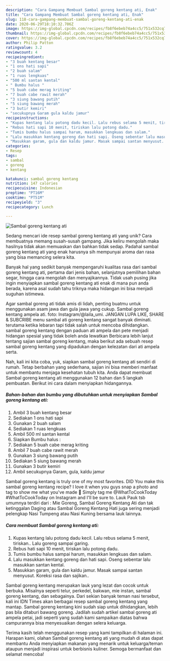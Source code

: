 ```yaml
---
description: "Cara Gampang Membuat Sambal goreng kentang ati, Enak"
title: "Cara Gampang Membuat Sambal goreng kentang ati, Enak"
slug: 118-cara-gampang-membuat-sambal-goreng-kentang-ati-enak
date: 2020-06-29T18:10:32.706Z
image: https://img-global.cpcdn.com/recipes/fb8f6ebeb74a4cc5/751x532cq70/sambal-goreng-kentang-ati-foto-resep-utama.jpg
thumbnail: https://img-global.cpcdn.com/recipes/fb8f6ebeb74a4cc5/751x532cq70/sambal-goreng-kentang-ati-foto-resep-utama.jpg
cover: https://img-global.cpcdn.com/recipes/fb8f6ebeb74a4cc5/751x532cq70/sambal-goreng-kentang-ati-foto-resep-utama.jpg
author: Philip Patton
ratingvalue: 3.2
reviewcount: 4
recipeingredient:
- "3 buah kentang besar"
- "1 ons hati sapi"
- "2 buah salam"
- "1 ruas lengkuas"
- "500 ml santan kental"
- " Bumbu halus "
- "5 buah cabe merag kriting"
- "7 buah cabe rawit merah"
- "3 siung bawang putih"
- "5 siung bawang merah"
- "3 butir kemiri"
- "secukupnya Garam gula kaldu jamur"
recipeinstructions:
- "Kupas kentang lalu potong dadu kecil. Lalu rebus selama 5 menit, tiriskan.. Lalu goreng sampai garing."
- "Rebus hati sapi 10 menit, tiriskan lalu potong dadu."
- "Tumis bumbu halus sampai harum, masukkan lengkuas dan salam."
- "Lalu masukkan kentang goreng dan hati sapi. Oseng sebentar lalu masukkan santan kental."
- "Masukkan garam, gula dan kaldu jamur. Masak sampai santan menyusut. Koreksi rasa dan sajikan.."
categories:
- Resep
tags:
- sambal
- goreng
- kentang

katakunci: sambal goreng kentang 
nutrition: 147 calories
recipecuisine: Indonesian
preptime: "PT16M"
cooktime: "PT51M"
recipeyield: "3"
recipecategory: Lunch

---
```



![Sambal goreng kentang ati](https://img-global.cpcdn.com/recipes/fb8f6ebeb74a4cc5/751x532cq70/sambal-goreng-kentang-ati-foto-resep-utama.jpg)

Sedang mencari ide resep sambal goreng kentang ati yang unik? Cara membuatnya memang susah-susah gampang. Jika keliru mengolah maka hasilnya tidak akan memuaskan dan bahkan tidak sedap. Padahal sambal goreng kentang ati yang enak harusnya sih mempunyai aroma dan rasa yang bisa memancing selera kita.

Banyak hal yang sedikit banyak mempengaruhi kualitas rasa dari sambal goreng kentang ati, pertama dari jenis bahan, selanjutnya pemilihan bahan segar, hingga cara mengolah dan menyajikannya. Tidak usah pusing jika ingin menyiapkan sambal goreng kentang ati enak di mana pun anda berada, karena asal sudah tahu triknya maka hidangan ini bisa menjadi suguhan istimewa.

Agar sambal goreng ati tidak amis di lidah, penting buatmu untuk menggunakan asam jawa dan gula jawa yang cukup. Sambal goreng kentang ampela ati. foto: Instagram/@laila_umi. JANGAN LUPA LIKE, SHARE &amp; SUBCRIBE menu sambal ati goreng kentang sangat banyak diminati. terutama ketika lebaran tapi tidak salah untuk mencoba dihidangkan. sambal goreng kentang dengan paduan ati ampela dan pete menjadi hidangan spesial yang tidak boleh anda lewatkan Berbicara lebih lanjut tentang sajian sambal goreng kentang, maka berikut ada sebuah resep sambal goreng kentang yang dipadukan dengan kelezatan dari ati ampela serta.


Nah, kali ini kita coba, yuk, siapkan sambal goreng kentang ati sendiri di rumah. Tetap berbahan yang sederhana, sajian ini bisa memberi manfaat untuk membantu menjaga kesehatan tubuh kita. Anda dapat membuat Sambal goreng kentang ati menggunakan 12 bahan dan 5 langkah pembuatan. Berikut ini cara dalam menyiapkan hidangannya.

<!--inarticleads1-->

##### Bahan-bahan dan bumbu yang dibutuhkan untuk menyiapkan Sambal goreng kentang ati:

1. Ambil 3 buah kentang besar
1. Sediakan 1 ons hati sapi
1. Gunakan 2 buah salam
1. Sediakan 1 ruas lengkuas
1. Ambil 500 ml santan kental
1. Siapkan  Bumbu halus :
1. Sediakan 5 buah cabe merag kriting
1. Ambil 7 buah cabe rawit merah
1. Gunakan 3 siung bawang putih
1. Sediakan 5 siung bawang merah
1. Gunakan 3 butir kemiri
1. Ambil secukupnya Garam, gula, kaldu jamur


Sambal goreng kentang is truly one of my most favorites. DID You make this sambal goreng kentang recipe? I love it when you guys snap a photo and tag to show me what you&#39;ve made 🙂 Simply tag me @WhatToCookToday #WhatToCookToday on Instagram and I&#39;ll be sure to. Lauk Pauk tsb umumnya terdiri dari : Mie Goreng, Sambal Goreng Kentang Ati dan tak ketinggalan Daging atau Sambal Goreng Kentang Hati juga sering menjadi pelengkap Nasi Tumpeng atau Nasi Kuning bersama lauk lainnya. 

<!--inarticleads2-->

##### Cara membuat Sambal goreng kentang ati:

1. Kupas kentang lalu potong dadu kecil. Lalu rebus selama 5 menit, tiriskan.. Lalu goreng sampai garing.
1. Rebus hati sapi 10 menit, tiriskan lalu potong dadu.
1. Tumis bumbu halus sampai harum, masukkan lengkuas dan salam.
1. Lalu masukkan kentang goreng dan hati sapi. Oseng sebentar lalu masukkan santan kental.
1. Masukkan garam, gula dan kaldu jamur. Masak sampai santan menyusut. Koreksi rasa dan sajikan..


Sambal goreng kentang merupakan lauk yang lezat dan cocok untuk berbuka. Misalnya seperti telur, perkedel, bakwan, mie instan, sambal goreng kentang, dan sebagainya. Dari sekian banyak teman nasi tersebut, kali ini IDN Times akan berbagai resep sambal goreng kentang yang mantap. Sambal goreng kentang kini sudah siap untuk dihidangkan, lebih pas bila ditaburi bawang goreng. Jadilah sudah artikel sambal goreng ati ampela petai, jadi seperti yang sudah kami sampaikan diatas bahwa campurannya bisa menyesuaikan dengan selera keluarga. 

Terima kasih telah menggunakan resep yang kami tampilkan di halaman ini. Harapan kami, olahan Sambal goreng kentang ati yang mudah di atas dapat membantu Anda menyiapkan makanan yang menarik untuk keluarga/teman ataupun menjadi inspirasi untuk berbisnis kuliner. Semoga bermanfaat dan selamat mencoba!
